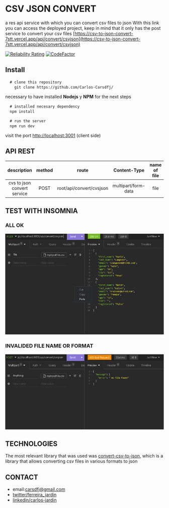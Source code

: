 # CSV JSON CONVERT


a res api service with which you can convert csv files to json
With this link you can access the deployed project, keep in mind that it only has the post service to convert your csv files
[https://csv-to-json-convert-7stt.vercel.app/api/convert/csvjson](https://csv-to-json-convert-7stt.vercel.app/api/convert/csvjson)


[![Reliability Rating](https://sonarcloud.io/api/project_badges/measure?project=Carlos-Carsdfj_csv-to-json-convert&metric=reliability_rating)](https://sonarcloud.io/summary/new_code?id=Carlos-Carsdfj_csv-to-json-convert)
[![CodeFactor](https://www.codefactor.io/repository/github/carlos-carsdfj/csv-to-json-convert/badge)](https://www.codefactor.io/repository/github/carlos-carsdfj/csv-to-json-convert)

## Install

```shell
  # clone this repository
    git clone https://github.com/Carlos-Carsdfj/

```

necessary to have installed **Nodejs** y **NPM** for the next steps

```shell
  # installed necesary dependency
  npm install
```

```shell
  # run the server
  npm run dev

```

visit the port [http://localhost:3001](http://localhost:3001) (client side)

## API REST

|         description         | method |          route           |    Content-Type     | name of file |
| :-------------------------: | :----: | :----------------------: | :-----------------: | :----------: |
| cvs to json convert service |  POST  | root/api/convert/cvsjson | multipart/form-data |     file     |

## TEST WITH INSOMNIA

### ALL OK

![alt](./assets/testInsomnia1.png)

### INVALIDED FILE NAME OR FORMAT

![alt](./assets/testinsomnia2.png)


##  TECHNOLOGIES

The most relevant library that was used was [convert-csv-to-json](https://www.npmjs.com/package/convert-csv-to-json), which is a library that allows converting csv files in various formats to json

##  CONTACT
  * email:carsdfj@gmail.com
  * [twitter/ferreira_jardin](https://twitter.com/ferreira_jardin)
  * [linkedin/carlos-jardin](https://www.linkedin.com/in/carlos-ferreira-jardin-799bb0145/)
